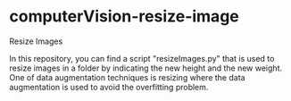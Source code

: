 # computerVision-resize-image
Resize Images

In this repository, you can find a script "resizeImages.py" that is used to resize images in a folder by indicating the new height and the new weight. One of data augmentation techniques is resizing where the data augmentation is used to avoid the overfitting problem.  
